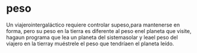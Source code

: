 # peso
Un viajerointergaláctico requiere controlar supeso,para mantenerse en forma, pero su peso en la tierra es diferente al peso enel planeta que visite, hagaun programa que lea un planeta del sistemasolar y leael peso del viajero en la tierray muéstrele el peso que tendríaen el planeta leído.
